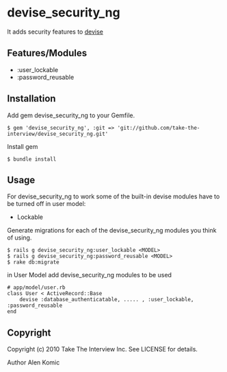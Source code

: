 # devise_security_ng

It adds security features to [devise](http://github.com/plataformatec/devise)

## Features/Modules
- :user_lockable
- :password_reusable

## Installation

Add gem devise_security_ng to your Gemfile. 

```
$ gem 'devise_security_ng', :git => 'git://github.com/take-the-interview/devise_security_ng.git'
```

Install gem

```
$ bundle install
```

## Usage

For devise_security_ng to work some of the built-in devise modules have to be turned off in user model:

- Lockable

Generate migrations for each of the devise_security_ng modules you think of using.
```
$ rails g devise_security_ng:user_lockable <MODEL>
$ rails g devise_security_ng:password_reusable <MODEL>
$ rake db:migrate
```

in User Model add devise_security_ng modules to be used

```
# app/model/user.rb
class User < ActiveRecord::Base
	devise :database_authenticatable, ..... , :user_lockable, :password_reusable
end
```
## Copyright

Copyright (c) 2010 Take The Interview Inc. See LICENSE for details.

Author Alen Komic
